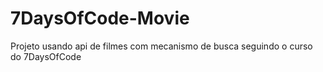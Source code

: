 # 7DaysOfCode-Movie
 Projeto usando api de filmes com mecanismo de busca seguindo o curso do 7DaysOfCode
